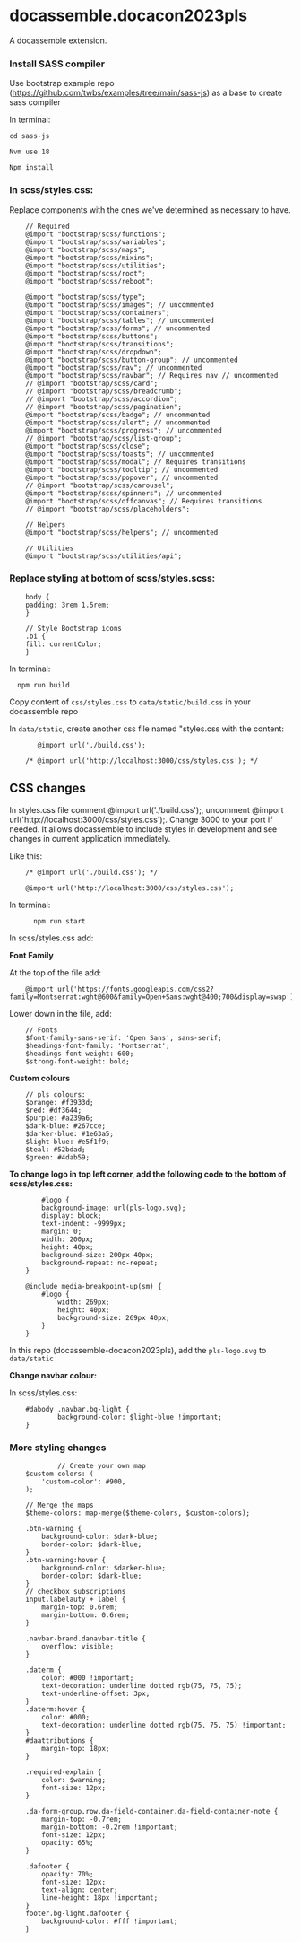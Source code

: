 # docassemble.docacon2023pls

A docassemble extension.

### Install SASS compiler 

Use bootstrap example repo (https://github.com/twbs/examples/tree/main/sass-js) as a base to create sass compiler 

In terminal: 
    
    cd sass-js

    Nvm use 18

    Npm install 
  
### In scss/styles.css:

Replace components with the ones we've determined as necessary to have.

        // Required
        @import "bootstrap/scss/functions";
        @import "bootstrap/scss/variables";
        @import "bootstrap/scss/maps";
        @import "bootstrap/scss/mixins";
        @import "bootstrap/scss/utilities";
        @import "bootstrap/scss/root";
        @import "bootstrap/scss/reboot";

        @import "bootstrap/scss/type";
        @import "bootstrap/scss/images"; // uncommented
        @import "bootstrap/scss/containers";
        @import "bootstrap/scss/tables"; // uncommented
        @import "bootstrap/scss/forms"; // uncommented
        @import "bootstrap/scss/buttons";
        @import "bootstrap/scss/transitions";
        @import "bootstrap/scss/dropdown";
        @import "bootstrap/scss/button-group"; // uncommented
        @import "bootstrap/scss/nav"; // uncommented
        @import "bootstrap/scss/navbar"; // Requires nav // uncommented
        // @import "bootstrap/scss/card";
        // @import "bootstrap/scss/breadcrumb";
        // @import "bootstrap/scss/accordion";
        // @import "bootstrap/scss/pagination";
        @import "bootstrap/scss/badge"; // uncommented
        @import "bootstrap/scss/alert"; // uncommented
        @import "bootstrap/scss/progress"; // uncommented
        // @import "bootstrap/scss/list-group";
        @import "bootstrap/scss/close";
        @import "bootstrap/scss/toasts"; // uncommented
        @import "bootstrap/scss/modal"; // Requires transitions
        @import "bootstrap/scss/tooltip"; // uncommented
        @import "bootstrap/scss/popover"; // uncommented
        // @import "bootstrap/scss/carousel";
        @import "bootstrap/scss/spinners"; // uncommented
        @import "bootstrap/scss/offcanvas"; // Requires transitions
        // @import "bootstrap/scss/placeholders";

        // Helpers
        @import "bootstrap/scss/helpers"; // uncommented

        // Utilities
        @import "bootstrap/scss/utilities/api";
      

### Replace styling at bottom of scss/styles.scss: 

        body {
        padding: 3rem 1.5rem;
        }

        // Style Bootstrap icons
        .bi {
        fill: currentColor;
        }


In terminal: 

      npm run build
      
Copy content of ``css/styles.css`` to ``data/static/build.css`` in your docassemble repo

In ``data/static``, create another css file named "styles.css with the content: 

           @import url('./build.css');

        /* @import url('http://localhost:3000/css/styles.css'); */
        

## CSS changes
In styles.css file comment @import url('./build.css');, uncomment @import url('http://localhost:3000/css/styles.css');. Change 3000 to your port if needed. It allows docassemble to include styles in development and see changes in current application immediately.

Like this: 


        /* @import url('./build.css'); */

        @import url('http://localhost:3000/css/styles.css'); 

In terminal: 
        
          npm run start 

In scss/styles.css add:

**Font Family**

At the top of the file add: 

        @import url('https://fonts.googleapis.com/css2?family=Montserrat:wght@600&family=Open+Sans:wght@400;700&display=swap');
        
 Lower down in the file, add: 
 
        // Fonts
        $font-family-sans-serif: 'Open Sans', sans-serif;
        $headings-font-family: 'Montserrat';
        $headings-font-weight: 600;
        $strong-font-weight: bold;

**Custom colours**

        // pls colours:
        $orange: #f3933d;
        $red: #df3644;
        $purple: #a239a6;
        $dark-blue: #267cce;
        $darker-blue: #1e63a5;
        $light-blue: #e5f1f9;
        $teal: #52bdad;
        $green: #4dab59;
        
        
        
       
        
**To change logo in top left corner, add the following code to the bottom of scss/styles.css:**
        
            #logo {
            background-image: url(pls-logo.svg);
            display: block;
            text-indent: -9999px;
            margin: 0;
            width: 200px;
            height: 40px;
            background-size: 200px 40px;
            background-repeat: no-repeat;
        }

        @include media-breakpoint-up(sm) {
            #logo {
                width: 269px;
                height: 40px;
                background-size: 269px 40px;
            }
        }

In this repo (docassemble-docacon2023pls), add the ``pls-logo.svg`` to ``data/static``

**Change navbar colour:**

In scss/styles.css:

        #dabody .navbar.bg-light {
                background-color: $light-blue !important;
        }



### More styling changes

                // Create your own map
        $custom-colors: (
            'custom-color': #900,
        );

        // Merge the maps
        $theme-colors: map-merge($theme-colors, $custom-colors);

        .btn-warning {
            background-color: $dark-blue;
            border-color: $dark-blue;
        }
        .btn-warning:hover {
            background-color: $darker-blue;
            border-color: $dark-blue;
        }
        // checkbox subscriptions
        input.labelauty + label {
            margin-top: 0.6rem;
            margin-bottom: 0.6rem;
        }

        .navbar-brand.danavbar-title {
            overflow: visible;
        }

        .daterm {
            color: #000 !important;
            text-decoration: underline dotted rgb(75, 75, 75);
            text-underline-offset: 3px;
        }
        .daterm:hover {
            color: #000;
            text-decoration: underline dotted rgb(75, 75, 75) !important;
        }
        #daattributions {
            margin-top: 18px;
        }

        .required-explain {
            color: $warning;
            font-size: 12px;
        }

        .da-form-group.row.da-field-container.da-field-container-note {
            margin-top: -0.7rem;
            margin-bottom: -0.2rem !important;
            font-size: 12px;
            opacity: 65%;
        }

        .dafooter {
            opacity: 70%;
            font-size: 12px;
            text-align: center;
            line-height: 18px !important;
        }
        footer.bg-light.dafooter {
            background-color: #fff !important;
        }



